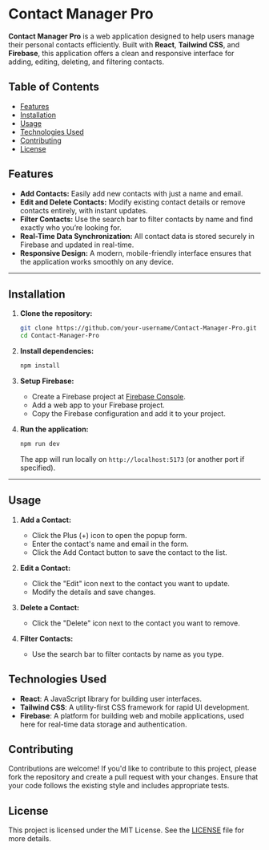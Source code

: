 # Contact Manager Pro

**Contact Manager Pro** is a web application designed to help users manage their personal contacts efficiently. Built with **React**, **Tailwind CSS**, and **Firebase**, this application offers a clean and responsive interface for adding, editing, deleting, and filtering contacts.

## Table of Contents

- [Features](#features)
- [Installation](#installation)
- [Usage](#usage)
- [Technologies Used](#technologies-used)
- [Contributing](#contributing)
- [License](#license)

## Features

- **Add Contacts:** Easily add new contacts with just a name and email.
- **Edit and Delete Contacts:** Modify existing contact details or remove contacts entirely, with instant updates.
- **Filter Contacts:** Use the search bar to filter contacts by name and find exactly who you’re looking for.
- **Real-Time Data Synchronization:** All contact data is stored securely in Firebase and updated in real-time.
- **Responsive Design:** A modern, mobile-friendly interface ensures that the application works smoothly on any device.

---

## Installation

1. **Clone the repository:**
   ```bash
   git clone https://github.com/your-username/Contact-Manager-Pro.git
   cd Contact-Manager-Pro
   ```

2. **Install dependencies:**
   ```bash
   npm install
   ```

3. **Setup Firebase:**
   - Create a Firebase project at [Firebase Console](https://console.firebase.google.com/).
   - Add a web app to your Firebase project.
   - Copy the Firebase configuration and add it to your project.

4. **Run the application:**
   ```bash
   npm run dev
   ```

   The app will run locally on `http://localhost:5173` (or another port if specified).

---

## Usage

1. **Add a Contact:**
   - Click the Plus (+) icon to open the popup form.
   - Enter the contact's name and email in the form.
   - Click the Add Contact button to save the contact to the list.

2. **Edit a Contact:**
   - Click the "Edit" icon next to the contact you want to update.
   - Modify the details and save changes.

3. **Delete a Contact:**
   - Click the "Delete" icon next to the contact you want to remove.

4. **Filter Contacts:**
   - Use the search bar to filter contacts by name as you type.

## Technologies Used

- **React**: A JavaScript library for building user interfaces.
- **Tailwind CSS**: A utility-first CSS framework for rapid UI development.
- **Firebase**: A platform for building web and mobile applications, used here for real-time data storage and authentication.

## Contributing

Contributions are welcome! If you'd like to contribute to this project, please fork the repository and create a pull request with your changes. Ensure that your code follows the existing style and includes appropriate tests.

## License

This project is licensed under the MIT License. See the [LICENSE](LICENSE) file for more details.
